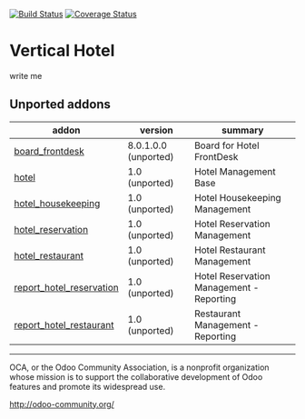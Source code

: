 [![Build Status](https://travis-ci.org/OCA/vertical-hotel.svg?branch=10.0)](https://travis-ci.org/OCA/vertical-hotel)
[![Coverage Status](https://coveralls.io/repos/OCA/vertical-hotel/badge.png?branch=10.0)](https://coveralls.io/r/OCA/vertical-hotel?branch=10.0)

# Vertical Hotel

write me

[//]: # (addons)

Unported addons
---------------
addon | version | summary
--- | --- | ---
[board_frontdesk](board_frontdesk/) | 8.0.1.0.0 (unported) | Board for Hotel FrontDesk
[hotel](hotel/) | 1.0 (unported) | Hotel Management Base
[hotel_housekeeping](hotel_housekeeping/) | 1.0 (unported) | Hotel Housekeeping Management
[hotel_reservation](hotel_reservation/) | 1.0 (unported) | Hotel Reservation Management
[hotel_restaurant](hotel_restaurant/) | 1.0 (unported) | Hotel Restaurant Management
[report_hotel_reservation](report_hotel_reservation/) | 1.0 (unported) | Hotel Reservation Management - Reporting
[report_hotel_restaurant](report_hotel_restaurant/) | 1.0 (unported) | Restaurant Management - Reporting

[//]: # (end addons)

----

OCA, or the Odoo Community Association, is a nonprofit organization whose
mission is to support the collaborative development of Odoo features and
promote its widespread use.

http://odoo-community.org/
